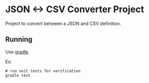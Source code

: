 # JSON <-> CSV Converter Project

Project to convert between a JSON and CSV definition.

## Running
Use [gradle](https://gradle.org/).

Ex:
```shell
# run unit tests for verification
gradle test
```
